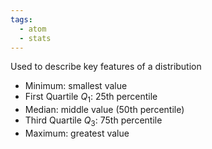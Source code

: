 ```yaml
---
tags:
  - atom
  - stats
---
```

Used to describe key features of a distribution
- Minimum: smallest value
- First Quartile $Q_1$: 25th percentile
- Median: middle value (50th percentile)
- Third Quartile $Q_3$: 75th percentile
- Maximum: greatest value